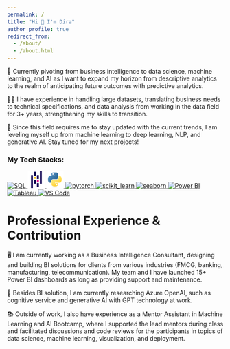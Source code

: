 ```yaml
---
permalink: /
title: "Hi 👋 I'm Dira"
author_profile: true
redirect_from: 
  - /about/
  - /about.html
---
```


🌱 Currently pivoting from business intelligence to data science, machine learning, and AI as I want to expand my horizon from descriptive analytics to the realm of anticipating future outcomes with predictive analytics.

👨‍💻 I have experience in handling large datasets, translating business needs to technical specifications, and data analysis from working in the data field for 3+ years, strengthening my skills to transition.

🤖 Since this field requires me to stay updated with the current trends, I am leveling myself up from machine learning to deep learning, NLP, and generative AI. Stay tuned for my next projects!

<h3 align="left">My Tech Stacks:</h3>
<p align="left"> <a href="https://www.oracle.com/" target="_blank" rel="noreferrer"> <img src="https://logowik.com/content/uploads/images/azure-sql-database6354.jpg" alt="SQL" width="60" height="50"/> </a> <a href="https://pandas.pydata.org/" target="_blank" rel="noreferrer"> <img src="https://raw.githubusercontent.com/devicons/devicon/2ae2a900d2f041da66e950e4d48052658d850630/icons/pandas/pandas-original.svg" alt="pandas" width="40" height="40"/> </a> <a href="https://www.python.org" target="_blank" rel="noreferrer"> <img src="https://raw.githubusercontent.com/devicons/devicon/master/icons/python/python-original.svg" alt="python" width="40" height="40"/> </a> <a href="https://pytorch.org/" target="_blank" rel="noreferrer"> <img src="https://www.vectorlogo.zone/logos/pytorch/pytorch-icon.svg" alt="pytorch" width="40" height="40"/> </a> <a href="https://scikit-learn.org/" target="_blank" rel="noreferrer"> <img src="https://upload.wikimedia.org/wikipedia/commons/0/05/Scikit_learn_logo_small.svg" alt="scikit_learn" width="40" height="40"/> </a> <a href="https://seaborn.pydata.org/" target="_blank" rel="noreferrer"> <img src="https://seaborn.pydata.org/_images/logo-mark-lightbg.svg" alt="seaborn" width="40" height="40"/> </a> 
<a href="https://www.microsoft.com/en-us/power-platform/products/power-bi" target="_blank" rel="noreferrer"> <img src="https://logos-world.net/wp-content/uploads/2022/02/Microsoft-Power-BI-Symbol.png" alt="Power BI" width="80" height="40"/> </a>
<a href="https://www.tableau.com/" target="_blank" rel="noreferrer"> <img src="https://logos-world.net/wp-content/uploads/2021/10/Tableau-Emblem.png" alt="Tableau" width="70" height="40"/>  </a>
<a href="https://code.visualstudio.com/download" target="_blank" rel="noreferrer"> <img src="https://carleton.ca/scs/wp-content/uploads/vscode-1.png" alt="VS Code" width="40" height="40"/> </a>
</p>

<h3> </h3>

Professional Experience & Contribution
======
🖥️ I am currently working as a Business Intelligence Consultant, designing and building BI solutions for clients from various industries (FMCG, banking, manufacturing, telecommunication). My team and I have launched 15+ Power BI dashboards as long as providing support and maintenance.

🔬 Besides BI solution, I am currently researching Azure OpenAI, such as cognitive service and generative AI with GPT technology at work.

📚 Outside of work, I also have experience as a Mentor Assistant in Machine Learning and AI Bootcamp, where I supported the lead mentors during class and facilitated discussions and code reviews for the participants in topics of data science, machine learning, visualization, and deployment.
